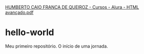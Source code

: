 [HUMBERTO CAIO FRANÇA DE QUEIROZ - Cursos - Alura  - HTML avançado.pdf](https://github.com/HumbertoQueiroz/hello-world/files/7132344/HUMBERTO.CAIO.FRANCA.DE.QUEIROZ.-.Cursos.-.Alura.-.HTML.avancado.pdf)
# hello-world
Meu primeiro repositório. O início de uma jornada.
